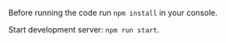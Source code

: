 

Before running the code run `npm install` in your console.

Start development server: `npm run start`.






